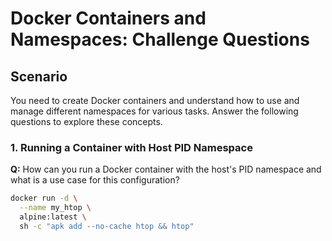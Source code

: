 # Docker Containers and Namespaces: Challenge Questions

## Scenario

You need to create Docker containers and understand how to use and manage different namespaces for various tasks. Answer the following questions to explore these concepts.

### 1. Running a Container with Host PID Namespace

**Q:** How can you run a Docker container with the host's PID namespace and what is a use case for this configuration?

```bash
docker run -d \
  --name my_htop \
  alpine:latest \
  sh -c "apk add --no-cache htop && htop"